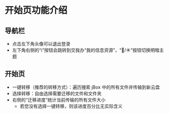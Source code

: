 # 开始页功能介绍

## 导航栏
- 点击左下角头像可以退出登录
- 左下角右侧的“ℹ”按钮会跳转到交我办“我的信息资源”，“🌙/☀”按钮切换明暗主题

## 开始页
- 一键转移（推荐的转移方式）：遍历搜索 jBox 中的所有文件并传输到新云盘
- 选择转移：自由选择需要迁移的文件和文件夹
- 右侧的“迁移进度”统计当前传输的所有文件大小
  - 若您没有选择一键转移，则该进度百分比无实际含义
